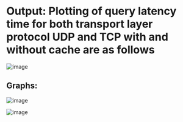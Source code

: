 # Output: Plotting of query latency time for both transport layer protocol UDP and TCP with and without cache are as follows

![image](https://github.com/gawhale-ashwini/Security-Project/assets/149654320/8ac71735-91ae-410f-acd4-4a3cf672fd82)

## Graphs:

![image](https://github.com/gawhale-ashwini/Security-Project/assets/149654320/fc4a1ed8-ce4e-4f47-85c5-e2304980c2ab)

![image](https://github.com/gawhale-ashwini/Security-Project/assets/149654320/5f66eccf-2841-4596-af6c-73f903cfb195)
